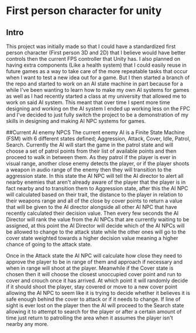 # First person character for unity

## Intro
This project was initially made so that I could have a standardized first person character (First person 3D and 2D) that I believe would have better controls then the current FPS controller that Unity has. I also planned on having extra components (Like a health system) that I could easily reuse in future games as a way to take care of the more repeatable tasks that occur when I want to test a new idea out for a game. But I then started a branch of the repo and started to work on an AI state machine in part because for a while I've been wanting to learn how to make my own AI systems for games as well as I had recently started a class at my university that allowed me to work on said AI system. This meant that over time I spent more time designing and working on the AI system I ended up working less on the FPC and I've decided to just fully switch the project to be a demonstration of my skills in designing and making AI NPC systems for games.

##Current AI enemy NPCS
The current enemy AI is a Finite State Machine (FSM) with 6 different states defined; Aggression, Attack, Cover, Idle, Patrol, Search. Currently the AI will start the game in the patrol state and will choose a set of patrol points from their list of available points and then proceed to walk in between them. As they patrol if the player is ever in visual range, another close enemy detects the player, or if the player shoots a weapon in audio range of the enemy then they will transition to the aggression state. In this state the AI NPC will tell the AI director to alert all nearby enemies that aren't already aware of the player that the player is in fact nearby and to transition them to Aggression state, after this the AI NPC will calculated based on their trait, the distance to the player in relation to their weapons range and all of the close by cover points to return a value that will be given to the AI director alongside all other AI NPC that have recently calculated their decision value. Then every few seconds the AI Director will rank the value from the AI NPCs that are currently waiting to be assigned, at this point the AI Director will decide which of the AI NPCs will be allowed to change to the attack state while the other ones will go to the cover state weighted towards a higher decision value meaning a higher chance of going to the attack state. 

Once in the Attack state the AI NPC will calculate how close they need to approve the player to be in range of them and approach if necessary and when in range will shoot at the player. Meanwhile if the Cover state is chosen then it will choose the closest unoccupied cover point and run to cover and crouch once it has arrived. At which point it will randomly decide if it should shoot the player, stay covered or move to a new cover point allowing the AI NPC to seem like it is trying to decide whether it believes it is safe enough behind the cover to attack or if it needs to change. If line of sight is ever lost on the player then the AI will proceed to the Search state allowing it to attempt to search for the player or after a certain amount of time just return to patrolling the area when it assumes the player isn't nearby any more.
